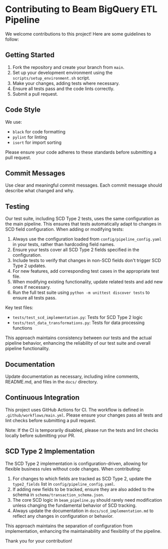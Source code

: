 # Contributing to Beam BigQuery ETL Pipeline

We welcome contributions to this project! Here are some guidelines to follow:

## Getting Started

1. Fork the repository and create your branch from `main`.
2. Set up your development environment using the `scripts/setup_environment.sh` script.
3. Make your changes, adding tests where necessary.
4. Ensure all tests pass and the code lints correctly.
5. Submit a pull request.

## Code Style

We use:
- `black` for code formatting
- `pylint` for linting
- `isort` for import sorting

Please ensure your code adheres to these standards before submitting a pull request.

## Commit Messages

Use clear and meaningful commit messages. Each commit message should describe what changed and why.

## Testing

Our test suite, including SCD Type 2 tests, uses the same configuration as the main pipeline. This ensures that tests automatically adapt to changes in SCD field configuration. When adding or modifying tests:

1. Always use the configuration loaded from `config/pipeline_config.yaml` in your tests, rather than hardcoding field names.
2. Ensure your tests cover all SCD Type 2 fields specified in the configuration.
3. Include tests to verify that changes in non-SCD fields don't trigger SCD Type 2 updates.
4. For new features, add corresponding test cases in the appropriate test file.
5. When modifying existing functionality, update related tests and add new ones if necessary.
6. Run the full test suite using `python -m unittest discover tests` to ensure all tests pass.

Key test files:
- `tests/test_scd_implementation.py`: Tests for SCD Type 2 logic
- `tests/test_data_transformations.py`: Tests for data processing functions

This approach maintains consistency between our tests and the actual pipeline behavior, enhancing the reliability of our test suite and overall pipeline functionality.

## Documentation

Update documentation as necessary, including inline comments, README.md, and files in the `docs/` directory.

## Continuous Integration

This project uses GitHub Actions for CI. The workflow is defined in `.github/workflows/main.yml`. Please ensure your changes pass all tests and lint checks before submitting a pull request.

Note: If the CI is temporarily disabled, please run the tests and lint checks locally before submitting your PR.

## SCD Type 2 Implementation

The SCD Type 2 implementation is configuration-driven, allowing for flexible business rules without code changes. When contributing:

1. For changes to which fields are tracked as SCD Type 2, update the `type2_fields` list in `config/pipeline_config.yaml`.
2. If adding new fields to be tracked, ensure they are also added to the schema in `schema/transaction_schema.json`.
3. The core SCD logic in `beam_pipeline.py` should rarely need modification unless changing the fundamental behavior of SCD tracking.
4. Always update the documentation in `docs/scd_implementation.md` to reflect any changes in configuration or behavior.

This approach maintains the separation of configuration from implementation, enhancing the maintainability and flexibility of the pipeline.

Thank you for your contribution!